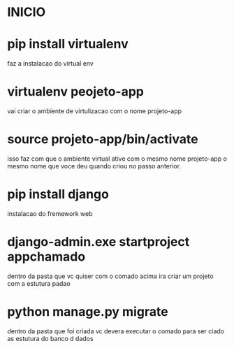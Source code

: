 # INICIO
# pip install virtualenv
faz a instalacao do virtual env
# virtualenv peojeto-app
 vai criar o ambiente de virtulizacao com o nome projeto-app
# source projeto-app/bin/activate
 isso faz com que o ambiente virtual ative com o mesmo nome projeto-app o mesmo nome que voce deu quando criou no passo anterior.
# pip install django 
instalacao do fremework web
# django-admin.exe startproject appchamado
dentro da pasta que vc quiser com o comado acima ira criar um projeto com a estutura padao
# python manage.py migrate
dentro da pasta que foi criada vc devera executar o comado para ser ciado as estutura do banco d dados 

